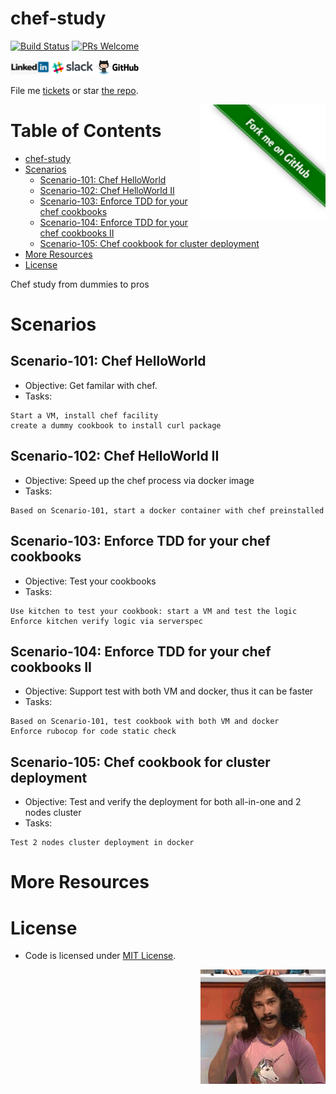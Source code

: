 # chef-study

[![Build Status](https://travis-ci.org/DennyZhang/chef-study.svg?branch=master)](https://travis-ci.org/DennyZhang/chef-study) [![PRs Welcome](https://img.shields.io/badge/PRs-welcome-brightgreen.svg)](http://makeapullrequest.com)

[![LinkedIn](https://raw.githubusercontent.com/USDevOps/mywechat-slack-group/master/images/linkedin.png)](https://www.linkedin.com/in/dennyzhang001) [![Slack](https://raw.githubusercontent.com/USDevOps/mywechat-slack-group/master/images/slack.png)](https://www.dennyzhang.com/slack) [![Github](https://raw.githubusercontent.com/USDevOps/mywechat-slack-group/master/images/github.png)](https://github.com/DennyZhang)

File me [tickets](https://github.com/DennyZhang/chef-study/issues) or star [the repo](https://github.com/DennyZhang/chef-study).

<a href="https://github.com/DennyZhang?tab=followers"><img align="right" width="200" height="183" src="https://raw.githubusercontent.com/USDevOps/mywechat-slack-group/master/images/fork_github.png" /></a>

Table of Contents
=================

   * [chef-study](#chef-study)
   * [Scenarios](#scenarios)
      * [Scenario-101: Chef HelloWorld](#scenario-101-chef-helloworld)
      * [Scenario-102: Chef HelloWorld II](#scenario-102-chef-helloworld-ii)
      * [Scenario-103: Enforce TDD for your chef cookbooks](#scenario-103-enforce-tdd-for-your-chef-cookbooks)
      * [Scenario-104: Enforce TDD for your chef cookbooks II](#scenario-104-enforce-tdd-for-your-chef-cookbooks-ii)
      * [Scenario-105: Chef cookbook for cluster deployment](#scenario-105-chef-cookbook-for-cluster-deployment)
   * [More Resources](#more-resources)
   * [License](#license)

Chef study from dummies to pros

# Scenarios

## Scenario-101: Chef HelloWorld
- Objective: Get familar with chef.
- Tasks:
```
Start a VM, install chef facility
create a dummy cookbook to install curl package
```

## Scenario-102: Chef HelloWorld II
- Objective: Speed up the chef process via docker image
- Tasks:
```
Based on Scenario-101, start a docker container with chef preinstalled
```

## Scenario-103: Enforce TDD for your chef cookbooks
- Objective: Test your cookbooks
- Tasks:
```
Use kitchen to test your cookbook: start a VM and test the logic
Enforce kitchen verify logic via serverspec
```

## Scenario-104: Enforce TDD for your chef cookbooks II
- Objective: Support test with both VM and docker, thus it can be faster
- Tasks:
```
Based on Scenario-101, test cookbook with both VM and docker
Enforce rubocop for code static check
```

## Scenario-105: Chef cookbook for cluster deployment
- Objective: Test and verify the deployment for both all-in-one and 2 nodes cluster
- Tasks:
```
Test 2 nodes cluster deployment in docker
```

# More Resources

# License
- Code is licensed under [MIT License](https://www.dennyzhang.com/wp-content/mit_license.txt).

<img align="right" width="200" height="183" src="https://raw.githubusercontent.com/USDevOps/mywechat-slack-group/master/images/magic.gif">
